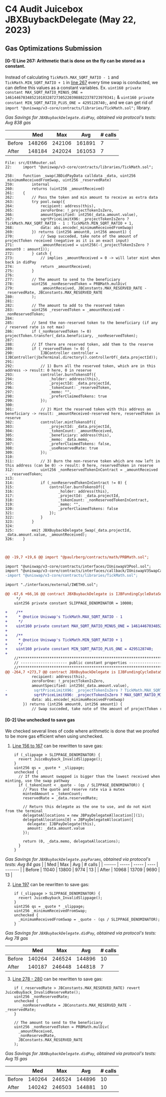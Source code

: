# C4 Audit Juicebox JBXBuybackDelegate (May 22, 2023)

## Gas Optimizations Submission

#### [G-1] Line 267: Arithmetic that is done on the fly can be stored as a constant.

Instead of calculating `TickMath.MAX_SQRT_RATIO - 1` and `TickMath.MIN_SQRT_RATIO + 1` in [line 267](https://github.com/code-423n4/2023-05-juicebox/blob/main/juice-buyback/contracts/JBXBuybackDelegate.sol#LL267) every time swap is conducted, we can define this values as a constant variables.
Ex. `uint160 private constant MAX_SQRT_RATIO_MINUS_ONE = 1461446703485210103287273052203988822378723970341;` & `uint160 private constant MIN_SQRT_RATIO_PLUS_ONE = 4295128740;`, and we can get rid of `import "@uniswap/v3-core/contracts/libraries/TickMath.sol";` library.

_Gas Savings for `JBXBuybackDelegate.didPay`, obtained via protocol's tests: Avg 838 gas_

|        | Med    | Max    | Avg    | # calls |
| ------ | ------ | ------ | ------ | ------- |
| Before | 148266 | 242106 | 161891 | 7       |
| After  | 148184 | 242024 | 161053 | 7       |

```solidity
File: src/EthRouter.sol
22:     import "@uniswap/v3-core/contracts/libraries/TickMath.sol";
​
258:    function _swap(JBDidPayData calldata _data, uint256 _minimumReceivedFromSwap, uint256 _reservedRate)
259:        internal
260:        returns (uint256 _amountReceived)
261:    {
262:        // Pass the token and min amount to receive as extra data
263:        try pool.swap({
264:            recipient: address(this),
265:            zeroForOne: !_projectTokenIsZero,
266:            amountSpecified: int256(_data.amount.value),
267:            sqrtPriceLimitX96: _projectTokenIsZero ? TickMath.MAX_SQRT_RATIO - 1 : TickMath.MIN_SQRT_RATIO + 1,
268:            data: abi.encode(_minimumReceivedFromSwap)
269:        }) returns (int256 amount0, int256 amount1) {
270:            // Swap succeded, take note of the amount of projectToken received (negative as it is an exact input)
271:            _amountReceived = uint256(-(_projectTokenIsZero ? amount0 : amount1));
272:        } catch {
273:            // implies _amountReceived = 0 -> will later mint when back in didPay
274:            return _amountReceived;
275:        }
276:
277:        // The amount to send to the beneficiary
278:        uint256 _nonReservedToken = PRBMath.mulDiv(
279:            _amountReceived, JBConstants.MAX_RESERVED_RATE - _reservedRate, JBConstants.MAX_RESERVED_RATE
280:        );
281:
282:        // The amount to add to the reserved token
283:        uint256 _reservedToken = _amountReceived - _nonReservedToken;
284:
285:        // Send the non-reserved token to the beneficiary (if any / reserved rate is not max)
286:        if (_nonReservedToken != 0) projectToken.transfer(_data.beneficiary, _nonReservedToken);
287:
288:        // If there are reserved token, add them to the reserve
289:        if (_reservedToken != 0) {
290:            IJBController controller = IJBController(jbxTerminal.directory().controllerOf(_data.projectId));
291:
292:            // 1) Burn all the reserved token, which are in this address -> result: 0 here, 0 in reserve
293:            controller.burnTokensOf({
294:                _holder: address(this),
295:                _projectId: _data.projectId,
296:                _tokenCount: _reservedToken,
297:                _memo: "",
298:                _preferClaimedTokens: true
299:            });
300:
301:            // 2) Mint the reserved token with this address as beneficiary -> result: _amountReceived-reserved here, reservedToken in reserve
302:            controller.mintTokensOf({
303:                _projectId: _data.projectId,
304:                _tokenCount: _amountReceived,
305:                _beneficiary: address(this),
306:                _memo: _data.memo,
307:                _preferClaimedTokens: false,
308:                _useReservedRate: true
309:            });
310:
311:            // 3) Burn the non-reserve token which are now left in this address (can be 0) -> result: 0 here, reservedToken in reserve
312:            uint256 _nonReservedTokenInContract = _amountReceived - _reservedToken;
313:
314:            if (_nonReservedTokenInContract != 0) {
315:                controller.burnTokensOf({
316:                    _holder: address(this),
317:                    _projectId: _data.projectId,
318:                    _tokenCount: _nonReservedTokenInContract,
319:                    _memo: "",
320:                    _preferClaimedTokens: false
321:                });
322:            }
323:        }
324:
325:        emit JBXBuybackDelegate_Swap(_data.projectId, _data.amount.value, _amountReceived);
326:    }
```

​

```diff
@@ -19,7 +19,6 @@ import "@paulrberg/contracts/math/PRBMath.sol";
​
import "@uniswap/v3-core/contracts/interfaces/IUniswapV3Pool.sol";
import "@uniswap/v3-core/contracts/interfaces/callback/IUniswapV3SwapCallback.sol";
-import "@uniswap/v3-core/contracts/libraries/TickMath.sol";
​
import "./interfaces/external/IWETH9.sol";
​
@@ -67,6 +66,16 @@ contract JBXBuybackDelegate is IJBFundingCycleDataSource, IJBPayDelegate, IUnisw
     */
    uint256 private constant SLIPPAGE_DENOMINATOR = 10000;
​
+    /**
+     * @notice Uniswap's TickMath.MAX_SQRT_RATIO - 1
+     */
+    uint160 private constant MAX_SQRT_RATIO_MINUS_ONE = 1461446703485210103287273052203988822378723970341;
+
+    /**
+     * @notice Uniswap's TickMath.MIN_SQRT_RATIO + 1
+     */
+    uint160 private constant MIN_SQRT_RATIO_PLUS_ONE = 4295128740;
+
    //*********************************************************************//
    // --------------------- public constant properties ------------------ //
    //*********************************************************************//
@@ -264,7 +273,7 @@ contract JBXBuybackDelegate is IJBFundingCycleDataSource, IJBPayDelegate, IUnisw
            recipient: address(this),
            zeroForOne: !_projectTokenIsZero,
            amountSpecified: int256(_data.amount.value),
-            sqrtPriceLimitX96: _projectTokenIsZero ? TickMath.MAX_SQRT_RATIO - 1 : TickMath.MIN_SQRT_RATIO + 1,
+            sqrtPriceLimitX96: _projectTokenIsZero ? MAX_SQRT_RATIO_MINUS_ONE : MIN_SQRT_RATIO_PLUS_ONE,
            data: abi.encode(_minimumReceivedFromSwap)
        }) returns (int256 amount0, int256 amount1) {
            // Swap succeded, take note of the amount of projectToken received (negative as it is an exact input)
```

#### [G-2] Use unchecked to save gas

We checked several lines of code where arithmetic is done that we proofed to be more gas efficient when using unchecked.

1. [Line 156 to 167](https://github.com/code-423n4/2023-05-juicebox/blob/main/juice-buyback/contracts/JBXBuybackDelegate.sol#LL156-LL167) can be rewritten to save gas:

```solidity
    if (_slippage > SLIPPAGE_DENOMINATOR) {
      revert JuiceBuyback_InvalidSlippage();
    }
    uint256 qs = _quote * _slippage;
    unchecked {
      // If the amount swapped is bigger than the lowest received when minting, use the swap pathway
      if (_tokenCount < _quote - (qs / SLIPPAGE_DENOMINATOR)) {
        // Pass the quote and reserve rate via a mutex
        mintedAmount = _tokenCount;
        reservedRate = _data.reservedRate;

        // Return this delegate as the one to use, and do not mint from the terminal
        delegateAllocations = new JBPayDelegateAllocation[](1);
        delegateAllocations[0] = JBPayDelegateAllocation({
          delegate: IJBPayDelegate(this),
          amount: _data.amount.value
        });

        return (0, _data.memo, delegateAllocations);
      }
    }
```

_Gas Savings for `JBXBuybackDelegate.payParams`, obtained via protocol's tests: Avg 84 gas_
| | Med | Max | Avg | # calls |
| ------ | ----- | ----- | ---- | ------- |
| Before | 11040 | 13800 | 9774 | 13 |
| After | 10968 | 13709 | 9690 | 13 |

2. [Line 197](https://github.com/code-423n4/2023-05-juicebox/blob/main/juice-buyback/contracts/JBXBuybackDelegate.sol#LL197) can be rewritten to save gas:

```solidity
    if (_slippage > SLIPPAGE_DENOMINATOR) {
      revert JuiceBuyback_InvalidSlippage();
    }
    uint256 qs = _quote * _slippage;
    uint256 _minimumReceivedFromSwap;
    unchecked {
      _minimumReceivedFromSwap = _quote - (qs / SLIPPAGE_DENOMINATOR);
    }
```

_Gas Savings for `JBXBuybackDelegate.didPay`, obtained via protocol's tests: Avg 78 gas_

|        | Med    | Max    | Avg    | # calls |
| ------ | ------ | ------ | ------ | ------- |
| Before | 140264 | 246524 | 144896 | 10      |
| After  | 140187 | 246448 | 144818 | 7       |

3. [Line 278 - 280](https://github.com/code-423n4/2023-05-juicebox/blob/main/juice-buyback/contracts/JBXBuybackDelegate.sol#LL278-LL280) can be rewritten to save gas:

```solidity
    if (_reservedRate > JBConstants.MAX_RESERVED_RATE) revert JuiceBuyback_InvalidReserveRate();
    uint256 _nonReservedRate;
    unchecked {
       _nonReservedRate = JBConstants.MAX_RESERVED_RATE - _reservedRate;
    }

    // The amount to send to the beneficiary
    uint256 _nonReservedToken = PRBMath.mulDiv(
      _amountReceived,
      _nonReservedRate,
      JBConstants.MAX_RESERVED_RATE
    );
```

_Gas Savings for `JBXBuybackDelegate.didPay`, obtained via protocol's tests: Avg 15 gas_

|        | Med    | Max    | Avg    | # calls |
| ------ | ------ | ------ | ------ | ------- |
| Before | 140264 | 246524 | 144896 | 10      |
| After  | 140242 | 246503 | 144881 | 10      |